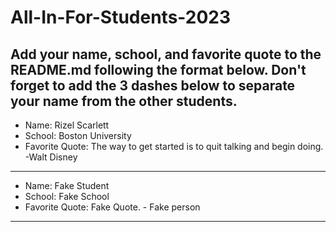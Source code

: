 # All-In-For-Students-2023
## Add your name, school, and favorite quote to the README.md following the format below. Don't forget to add the 3 dashes below to separate your name from the other students.
- Name: Rizel Scarlett
- School: Boston University
- Favorite Quote: The way to get started is to quit talking and begin doing. -Walt Disney
---
- Name: Fake Student
- School: Fake School
- Favorite Quote: Fake Quote. - Fake person
---
